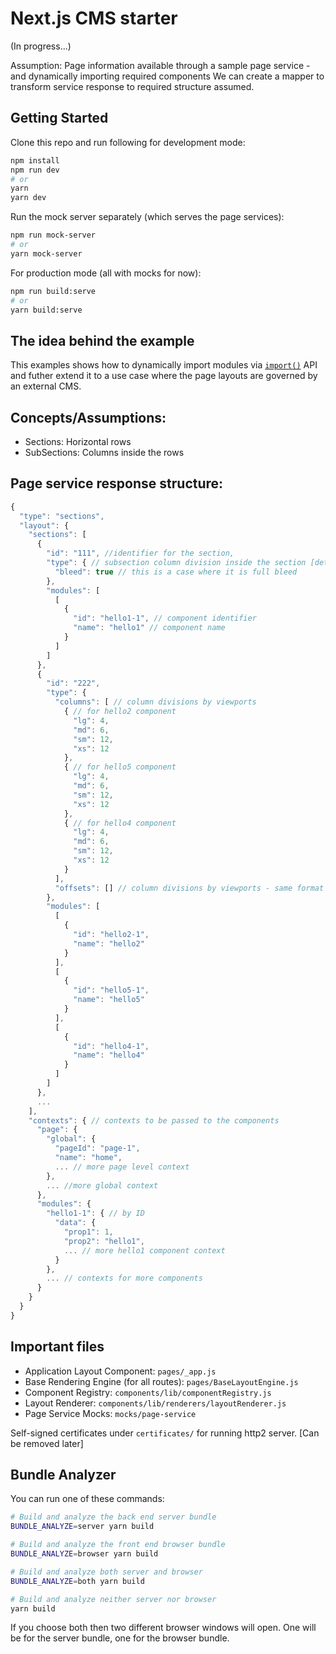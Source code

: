 # Next.js CMS starter

(In progress...)

Assumption: Page information available through a sample page service - and dynamically importing required components
We can create a mapper to transform service response to required structure assumed.

## Getting Started

Clone this repo and run following for development mode:

```bash
npm install
npm run dev
# or
yarn
yarn dev
```

Run the mock server separately (which serves the page services):

```bash
npm run mock-server
# or
yarn mock-server
```

For production mode (all with mocks for now):

```bash
npm run build:serve
# or
yarn build:serve
```

## The idea behind the example

This examples shows how to dynamically import modules via [`import()`](https://github.com/tc39/proposal-dynamic-import) API and futher extend it to a use case where the page layouts are governed by an external CMS.

## Concepts/Assumptions:

- Sections: Horizontal rows
- SubSections: Columns inside the rows

## Page service response structure:

```javascript
{
  "type": "sections",
  "layout": {
    "sections": [
      {
        "id": "111", //identifier for the section,
        "type": { // subsection column division inside the section [details above] assuming a 12-column for section
          "bleed": true // this is a case where it is full bleed
        },
        "modules": [
          [
            {
              "id": "hello1-1", // component identifier
              "name": "hello1" // component name
            }
          ]
        ]
      },
      {
        "id": "222",
        "type": {
          "columns": [ // column divisions by viewports
            { // for hello2 component
              "lg": 4,
              "md": 6,
              "sm": 12,
              "xs": 12
            },
            { // for hello5 component
              "lg": 4,
              "md": 6,
              "sm": 12,
              "xs": 12
            },
            { // for hello4 component
              "lg": 4,
              "md": 6,
              "sm": 12,
              "xs": 12
            }
          ],
          "offsets": [] // column divisions by viewports - same format as above
        },
        "modules": [
          [
            {
              "id": "hello2-1",
              "name": "hello2"
            }
          ],
          [
            {
              "id": "hello5-1",
              "name": "hello5"
            }
          ],
          [
            {
              "id": "hello4-1",
              "name": "hello4"
            }
          ]
        ]
      },
      ...
    ],
    "contexts": { // contexts to be passed to the components
      "page": {
        "global": {
          "pageId": "page-1",
          "name": "home",
          ... // more page level context
        },
        ... //more global context
      },
      "modules": {
        "hello1-1": { // by ID
          "data": {
            "prop1": 1,
            "prop2": "hello1",
            ... // more hello1 component context
          }
        },
        ... // contexts for more components
      }
    }
  }
}
```

## Important files

- Application Layout Component: `pages/_app.js`
- Base Rendering Engine (for all routes): `pages/BaseLayoutEngine.js`
- Component Registry: `components/lib/componentRegistry.js`
- Layout Renderer: `components/lib/renderers/layoutRenderer.js`
- Page Service Mocks: `mocks/page-service`

Self-signed certificates under `certificates/` for running http2 server.
[Can be removed later]

## Bundle Analyzer

You can run one of these commands:

```bash
# Build and analyze the back end server bundle
BUNDLE_ANALYZE=server yarn build

# Build and analyze the front end browser bundle
BUNDLE_ANALYZE=browser yarn build

# Build and analyze both server and browser
BUNDLE_ANALYZE=both yarn build

# Build and analyze neither server nor browser
yarn build
```

If you choose both then two different browser windows will open. One will be for the server bundle, one for the browser bundle.
